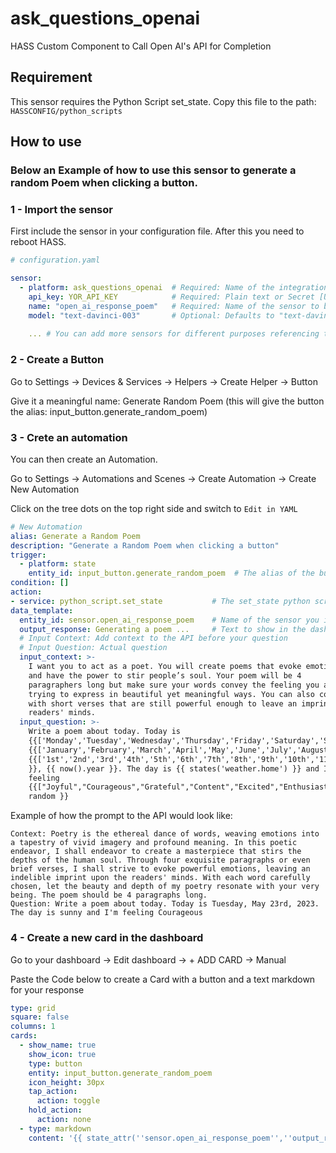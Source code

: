 # ask_questions_openai
HASS Custom Component to Call Open AI's API for Completion

## Requirement
This sensor requires the Python Script set_state. Copy this file to the path: `HASSCONFIG/python_scripts`


## How to use
### Below an Example of how to use this sensor to generate a random Poem when clicking a button.

### 1 - Import the sensor
First include the sensor in your configuration file. After this you need to reboot HASS.
```yaml
# configuration.yaml

sensor:
  - platform: ask_questions_openai  # Required: Name of the integration [Don't change this]
    api_key: YOR_API_KEY            # Required: Plain text or Secret [Update with your API key]
    name: "open_ai_response_poem"   # Required: Name of the sensor to be used within HASS [Update with a meaningful name]
    model: "text-davinci-003"       # Optional: Defaults to "text-davinci-003" [Update with other models if desired]
    
    ... # You can add more sensors for different purposes referencing the same platform, giving it a different "name"
```

### 2 - Create a Button
Go to Settings -> Devices & Services -> Helpers -> Create Helper -> Button

Give it a meaningful name: Generate Random Poem (this will give the button the alias: input_button.generate_random_poem)


### 3 - Crete an automation
You can then create an Automation.

Go to Settings -> Automations and Scenes -> Create Automation -> Create New Automation

Click on the tree dots on the top right side and switch to `Edit in YAML`

```yaml
# New Automation
alias: Generate a Random Poem
description: "Generate a Random Poem when clicking a button"
trigger:
  - platform: state
    entity_id: input_button.generate_random_poem  # The alias of the button you created
condition: []
action:
- service: python_script.set_state           # The set_state python script is required for this sensor to work
data_template:
  entity_id: sensor.open_ai_response_poem    # Name of the sensor you imported in the configuration.yaml file
  output_response: Generating a poem ...     # Text to show in the dashboard while it is waiting for a response
  # Input Context: Add context to the API before your question
  # Input Question: Actual question
  input_context: >-
    I want you to act as a poet. You will create poems that evoke emotions
    and have the power to stir people’s soul. Your poem will be 4
    paragraphers long but make sure your words convey the feeling you are
    trying to express in beautiful yet meaningful ways. You can also come up
    with short verses that are still powerful enough to leave an imprint in
    readers' minds.
  input_question: >-
    Write a poem about today. Today is
    {{['Monday','Tuesday','Wednesday','Thursday','Friday','Saturday','Sunday'][now().weekday()]}},
    {{['January','February','March','April','May','June','July','August','September','October','November','December'][now().month-1]}}
    {{['1st','2nd','3rd','4th','5th','6th','7th','8th','9th','10th','11th','12th','13th','14th','15th','16th','17th','18th','19th','20th','21st','22nd','23rd','24th','25th','26th','27th','28th','29th','30th','31st'][now().day-1]
    }}, {{ now().year }}. The day is {{ states('weather.home') }} and I'm
    feeling
    {{["Joyful","Courageous","Grateful","Content","Excited","Enthusiastic","Serene","Inspired","Motivated","Curious","Fulfilled","Loved"]|
    random }}
```

Example of how the prompt to the API would look like:

    Context: Poetry is the ethereal dance of words, weaving emotions into a tapestry of vivid imagery and profound meaning. In this poetic endeavor, I shall endeavor to create a masterpiece that stirs the depths of the human soul. Through four exquisite paragraphs or even brief verses, I shall strive to evoke powerful emotions, leaving an indelible imprint upon the readers' minds. With each word carefully chosen, let the beauty and depth of my poetry resonate with your very being. The poem should be 4 paragraphs long.
    Question: Write a poem about today. Today is Tuesday, May 23rd, 2023. The day is sunny and I'm feeling Courageous

### 4 - Create a new card in the dashboard
Go to your dashboard -> Edit dashboard -> + ADD CARD -> Manual

Paste the Code below to create a Card with a button and a text markdown for your response

```yaml
type: grid
square: false
columns: 1
cards:
  - show_name: true
    show_icon: true
    type: button
    entity: input_button.generate_random_poem
    icon_height: 30px
    tap_action:
      action: toggle
    hold_action:
      action: none
  - type: markdown
    content: '{{ state_attr(''sensor.open_ai_response_poem'',''output_response'') }}'

```